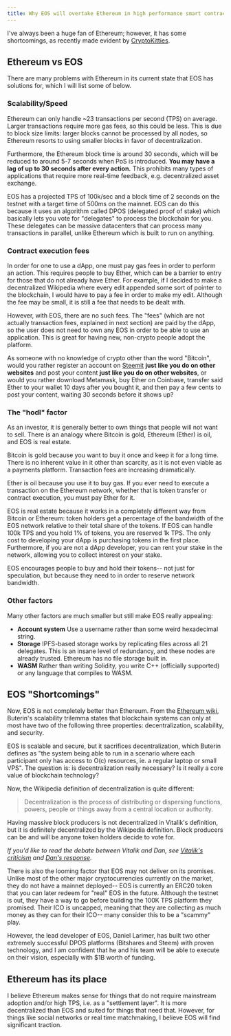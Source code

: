 ```yaml
---
title: Why EOS will overtake Ethereum in high performance smart contracts
---
```


I've always been a huge fan of Ethereum; however, it has some shortcomings, as recently made evident by [CryptoKitties](http://www.bbc.com/news/technology-42237162).

## Ethereum vs EOS

There are many problems with Ethereum in its current state that EOS has solutions for, which I will list some of below.

### Scalability/Speed

Ethereum can only handle ~23 transactions per second (TPS) on average. Larger transactions require more gas fees, so this could be less. This is due to block size limits: larger blocks cannot be processed by all nodes, so Ethereum resorts to using smaller blocks in favor of decentralization.

Furthermore, the Ethereum block time is around 30 seconds, which will be reduced to around 5-7 seconds when PoS is introduced. **You may have a lag of up to 30 seconds after every action.** This prohibits many types of applications that require more real-time feedback, e.g. decentralized asset exchange.

EOS has a projected TPS of 100k/sec and a block time of 2 seconds on the testnet with a target time of 500ms on the mainnet. EOS can do this because it uses an algorithm called DPOS (delegated proof of stake) which basically lets you vote for "delegates" to process the blockchain for you. These delegates can be massive datacenters that can process many transactions in parallel, unlike Ethereum which is built to run on anything.

### Contract execution fees

In order for one to use a dApp, one must pay gas fees in order to perform an action. This requires people to buy Ether, which can be a barrier to entry for those that do not already have Ether. For example, if I decided to make a decentralized Wikipedia where every edit appended some sort of pointer to the blockchain, I would have to pay a fee in order to make my edit. Although the fee may be small, it is still a fee that needs to be dealt with.

However, with EOS, there are no such fees. The "fees" (which are not actually transaction fees, explained in next section) are paid by the dApp, so the user does not need to own any EOS in order to be able to use an application. This is great for having new, non-crypto people adopt the platform.

As someone with no knowledge of crypto other than the word "Bitcoin", would you rather register an account on [Steemit](https://steemit.com) **just like you do on other websites** and post your content **just like you do on other websites**, or would you rather download Metamask, buy Ether on Coinbase, transfer said Ether to your wallet 10 days after you bought it, and then pay a few cents to post your content, waiting 30 seconds before it shows up?

### The "hodl" factor

As an investor, it is generally better to own things that people will not want to sell. There is an analogy where Bitcoin is gold, Ethereum (Ether) is oil, and EOS is real estate.

Bitcoin is gold because you want to buy it once and keep it for a long time. There is no inherent value in it other than scarcity, as it is not even viable as a payments platform. Transaction fees are increasing dramatically.

Ether is oil because you use it to buy gas. If you ever need to execute a transaction on the Ethereum network, whether that is token transfer or contract execution, you must pay Ether for it.

EOS is real estate because it works in a completely different way from Bitcoin or Ethereum: token holders get a percentage of the bandwidth of the EOS network relative to their total share of the tokens. If EOS can handle 100k TPS and you hold 1% of tokens, you are reserved 1k TPS. The only cost to developing your dApp is purchasing tokens in the first place. Furthermore, if you are not a dApp developer, you can rent your stake in the network, allowing you to collect interest on your stake.

EOS encourages people to buy and hold their tokens-- not just for speculation, but because they need to in order to reserve network bandwidth.

### Other factors

Many other factors are much smaller but still make EOS really appealing:

* **Account system** Use a username rather than some weird hexadecimal string.
* **Storage** IPFS-based storage works by replicating files across all 21 delegates. This is an insane level of redundancy, and these nodes are already trusted. Ethereum has no file storage built in.
* **WASM** Rather than writing Solidity, you write C++ (officially supported) or any language that compiles to WASM.

## EOS "Shortcomings"

Now, EOS is not completely better than Ethereum. From the [Ethereum wiki](https://github.com/ethereum/wiki/wiki/Sharding-FAQ), Buterin's scalability trilemma states that blockchain systems can only at most have two of the following three properties: decentralization, scalability, and security.

EOS is scalable and secure, but it sacrifices decentralization, which Buterin defines as "the system being able to run in a scenario where each participant only has access to O(c) resources, ie. a regular laptop or small VPS". The question is: is decentralization really necessary? Is it really a core value of blockchain technology?

Now, the Wikipedia definition of decentralization is quite different:

> Decentralization is the process of distributing or dispersing functions, powers, people or things away from a central location or authority.

Having massive block producers is not decentralized in Vitalik's definition, but it is definitely decentralized by the Wikipedia definition. Block producers can be and will be anyone token holders decide to vote for.

*If you'd like to read the debate between Vitalik and Dan, see [Vitalik's criticism](https://np.reddit.com/r/ethereum/comments/6qm0y2/is_the_ethereum_team_defending_their_ground/dkyk94c/) and [Dan's response](https://steemit.com/eos/@dan/reponse-to-vitalik-s-written-remarks).*

There is also the looming factor that EOS may not deliver on its promises. Unlike most of the other major cryptocurrencies currently on the market, they do not have a mainnet deployed-- EOS is currently an ERC20 token that you can later redeem for "real" EOS in the future. Although the testnet is out, they have a way to go before building the 100K TPS platform they promised. Their ICO is uncapped, meaning that they are collecting as much money as they can for their ICO-- many consider this to be a "scammy" play.

However, the lead developer of EOS, Daniel Larimer, has built two other extremely successful DPOS platforms (Bitshares and Steem) with proven technology, and I am confident that he and his team will be able to execute on their vision, especially with $1B worth of funding.

## Ethereum has its place

I believe Ethereum makes sense for things that do not require mainstream adoption and/or high TPS, i.e. as a "settlement layer". It is more decentralized than EOS and suited for things that need that. However, for things like social networks or real time matchmaking, I believe EOS will find significant traction.
